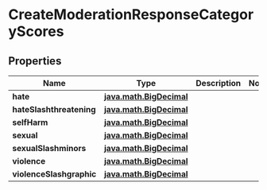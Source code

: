 # CreateModerationResponseCategoryScores

## Properties
Name | Type | Description | Notes
------------ | ------------- | ------------- | -------------
**hate** | [**java.math.BigDecimal**](java.math.BigDecimal.md) |  | 
**hateSlashthreatening** | [**java.math.BigDecimal**](java.math.BigDecimal.md) |  | 
**selfHarm** | [**java.math.BigDecimal**](java.math.BigDecimal.md) |  | 
**sexual** | [**java.math.BigDecimal**](java.math.BigDecimal.md) |  | 
**sexualSlashminors** | [**java.math.BigDecimal**](java.math.BigDecimal.md) |  | 
**violence** | [**java.math.BigDecimal**](java.math.BigDecimal.md) |  | 
**violenceSlashgraphic** | [**java.math.BigDecimal**](java.math.BigDecimal.md) |  | 
